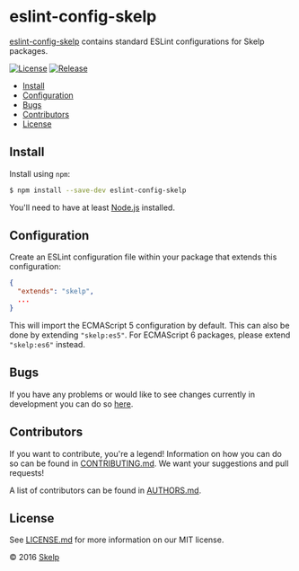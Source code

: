 # eslint-config-skelp

[eslint-config-skelp](https://github.com/Skelp/eslint-config-skelp) contains standard ESLint configurations for Skelp
packages.

[![License](https://img.shields.io/npm/l/eslint-config-skelp.svg?style=flat-square)](https://github.com/Skelp/eslint-config-skelp/blob/master/LICENSE.md)
[![Release](https://img.shields.io/npm/v/eslint-config-skelp.svg?style=flat-square)](https://www.npmjs.com/package/eslint-config-skelp)

* [Install](#install)
* [Configuration](#configuration)
* [Bugs](#bugs)
* [Contributors](#contributors)
* [License](#license)

## Install

Install using `npm`:

``` bash
$ npm install --save-dev eslint-config-skelp
```

You'll need to have at least [Node.js](https://nodejs.org) installed.

## Configuration

Create an ESLint configuration file within your package that extends this configuration:

``` json
{
  "extends": "skelp",
  ...
}
```

This will import the ECMAScript 5 configuration by default. This can also be done by extending `"skelp:es5"`. For ECMAScript 6 packages, please extend `"skelp:es6"` instead.

## Bugs

If you have any problems or would like to see changes currently in development you can do so
[here](https://github.com/Skelp/eslint-config-skelp/issues).

## Contributors

If you want to contribute, you're a legend! Information on how you can do so can be found in
[CONTRIBUTING.md](https://github.com/Skelp/eslint-config-skelp/blob/master/CONTRIBUTING.md). We want your suggestions
and pull requests!

A list of contributors can be found in
[AUTHORS.md](https://github.com/Skelp/eslint-config-skelp/blob/master/AUTHORS.md).

## License

See [LICENSE.md](https://github.com/Skelp/eslint-config-skelp/raw/master/LICENSE.md) for more information on our MIT
license.

© 2016 [Skelp](https://skelp.io)
<img align="right" width="16" height="16" src="https://raw.githubusercontent.com/Skelp/skelp-branding/master/assets/logo/base/skelp-logo-16x16.png">

